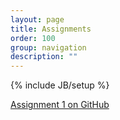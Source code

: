 ```yaml
---
layout: page
title: Assignments
order: 100
group: navigation
description: ""
---
```

{% include JB/setup %}


[Assignment 1 on GitHub](https://github.com/dlsys-course/assignment1)
